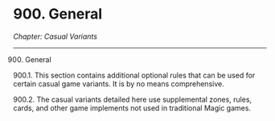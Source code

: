 # 900. General

*Chapter: Casual Variants*

---

900. General



900.1. This section contains additional optional rules that can be used for certain casual game variants. It is by no means comprehensive.



900.2. The casual variants detailed here use supplemental zones, rules, cards, and other game implements not used in traditional Magic games.


